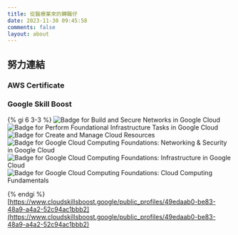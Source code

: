```yaml
---
title: 從醫療業來的轉職仔
date: 2023-11-30 09:45:58
comments: false
layout: about
---
```

## 努力連結

### AWS Certificate
<div data-iframe-width="290" data-iframe-height="290" data-share-badge-id="e6c2a711-9d69-48ad-921f-cc613047f707" data-share-badge-host="https://www.credly.com"></div><script type="text/javascript" async src="//cdn.credly.com/assets/utilities/embed.js"></script>
<div data-iframe-width="290" data-iframe-height="290" data-share-badge-id="0d4b6c32-1f16-406b-b7ae-e58362ebbe68" data-share-badge-host="https://www.credly.com"></div><script type="text/javascript" async src="//cdn.credly.com/assets/utilities/embed.js"></script>
<div data-iframe-width="290" data-iframe-height="290" data-share-badge-id="18d81c33-b83f-4ac9-a6cc-11e7cc8a5c40" data-share-badge-host="https://www.credly.com"></div><script type="text/javascript" async src="//cdn.credly.com/assets/utilities/embed.js"></script>

### Google Skill Boost

{% gi 6 3-3 %}
<img alt="Badge for Build and Secure Networks in Google Cloud" src="https://cdn.qwiklabs.com/6QsPX5Wdg0eHWFed3ZKTbX2c88yVFGgaWPlYt%2BJdp4Q%3D">
<img alt="Badge for Perform Foundational Infrastructure Tasks in Google Cloud" src="https://cdn.qwiklabs.com/GU6CgwwDh1bw57WwDUTBc8jexs3fOGXQbGaTqqCrevo%3D">
<img alt="Badge for Create and Manage Cloud Resources" src="https://cdn.qwiklabs.com/XxSAXLzHABtWWAkLIYzzCNH5lgYNIrIgR3sVuHwE93k%3D">
<img alt="Badge for Google Cloud Computing Foundations: Networking &amp; Security in Google Cloud" src="https://cdn.qwiklabs.com/pfbHZIL5bmVEy0ZFJn5bzkHpbUVefMti4xbbGoCOh9s%3D">
<img alt="Badge for Google Cloud Computing Foundations: Infrastructure in Google Cloud" src="https://cdn.qwiklabs.com/hJUAG%2BgAxYxJ3Scj0ch7p3n3TWZA%2BHOMtMkX2F%2Fmt3Y%3D">
<img alt="Badge for Google Cloud Computing Foundations: Cloud Computing Fundamentals" src="https://cdn.qwiklabs.com/dGJj9QGPM0XKy1XJZwIrl5HAzGkopR5n8J5Ex1HzNUs%3D">

{% endgi %}
[https://www.cloudskillsboost.google/public_profiles/49edaab0-be83-48a9-a4a2-52c94ac1bbb2](https://www.cloudskillsboost.google/public_profiles/49edaab0-be83-48a9-a4a2-52c94ac1bbb2)
